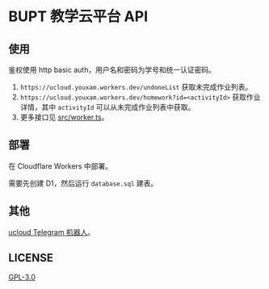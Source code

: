 # BUPT 教学云平台 API

## 使用

鉴权使用 http basic auth，用户名和密码为学号和统一认证密码。

1. `https://ucloud.youxam.workers.dev/undoneList`
    获取未完成作业列表。
2. `https://ucloud.youxam.workers.dev/homework?id=<activityId>`
    获取作业详情，其中 `activityId` 可以从未完成作业列表中获取。
3. 更多接口见 [src/worker.ts](src/worker.ts)。

## 部署

在 Cloudflare Workers 中部署。

需要先创建 D1，然后运行 `database.sql` 建表。

## 其他

[ucloud Telegram 机器人](https://github.com/YouXam/ucloud-bot/)。

## LICENSE

[GPL-3.0](LICENSE)